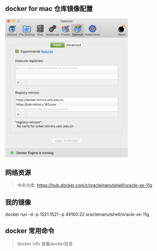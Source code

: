 ## docker for mac 仓库镜像配置
<img src="img/docker2mac仓库镜像配置.png" width="400"/>

## 网络资源
> 中央仓库: https://hub.docker.com/r/oracleinanutshell/oracle-xe-11g

## 我的镜像
docker run -d -p 1521:1521 -p 49160:22 oracleinanutshell/oracle-xe-11g


## docker 常用命令
> docker info 查看docker信息
